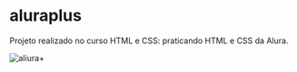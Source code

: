 # aluraplus
Projeto realizado no curso HTML e CSS: praticando HTML e CSS da Alura.

![aliura+](https://user-images.githubusercontent.com/104650390/176817186-95215f33-947a-4420-938f-cea9479cc07d.png)
